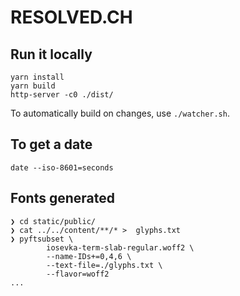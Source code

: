 # RESOLVED.CH

## Run it locally

```
yarn install
yarn build
http-server -c0 ./dist/
```

To automatically build on changes, use `./watcher.sh`.

## To get a date

```
date --iso-8601=seconds
```

## Fonts generated

```
❯ cd static/public/
❯ cat ../../content/**/* >  glyphs.txt
❯ pyftsubset \
        iosevka-term-slab-regular.woff2 \
        --name-IDs+=0,4,6 \
        --text-file=./glyphs.txt \
        --flavor=woff2
...
```
